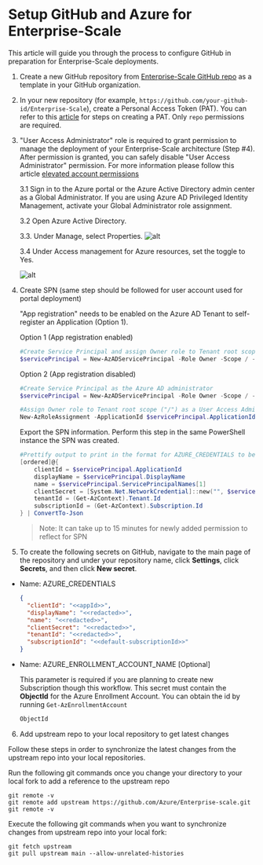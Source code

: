 # Setup GitHub and Azure for Enterprise-Scale

This article will guide you through the process to configure GitHub in preparation for Enterprise-Scale deployments.

1. Create a new GitHub repository from [Enterprise-Scale GitHub repo](https://github.com/Azure/Enterprise-Scale) as a template in your GitHub organization.

2. In your new repository (for example, `https://github.com/your-github-id/Enterprise-Scale`), create a Personal Access Token (PAT). You can refer to this [article](https://help.github.com/en/github/authenticating-to-github/creating-a-personal-access-token-for-the-command-line) for steps on creating a PAT. Only `repo` permissions are required.

3. "User Access Administrator" role is required to grant permission to manage the deployment of your Enterprise-Scale architecture (Step #4). After permission is granted, you can safely disable "User Access Administrator" permission. For more information please follow this article [elevated account permissions](https://docs.microsoft.com/en-us/azure/role-based-access-control/elevate-access-global-admin)

    3.1 Sign in to the Azure portal or the Azure Active Directory admin center as a Global Administrator. If you are using Azure AD Privileged Identity Management, activate your Global Administrator role assignment.

    3.2 Open Azure Active Directory.

    3.3. Under Manage, select Properties.
    ![alt](https://docs.microsoft.com/en-us/azure/role-based-access-control/media/elevate-access-global-admin/azure-active-directory-properties.png)

    3.4 Under Access management for Azure resources, set the toggle to Yes.

    ![alt](https://docs.microsoft.com/en-us/azure/role-based-access-control/media/elevate-access-global-admin/aad-properties-global-admin-setting.png)

4. Create SPN (same step should be followed for user account used for portal deployment)

     "App registration" needs to be enabled on the Azure AD Tenant to self-register an Application (Option 1).

    Option 1 (App registration enabled)

    ```powershell
    #Create Service Principal and assign Owner role to Tenant root scope ("/")
    $servicePrincipal = New-AzADServicePrincipal -Role Owner -Scope / -DisplayName AzOps
    ```

    Option 2 (App registration disabled)

    ```powershell
    #Create Service Principal as the Azure AD administrator
    $servicePrincipal = New-AzADServicePrincipal -Role Owner -Scope / -DisplayName AzOps -SkipAssignment

    #Assign Owner role to Tenant root scope ("/") as a User Access Administrator
    New-AzRoleAssignment -ApplicationId $servicePrincipal.ApplicationId -RoleDefinitionName Owner -Scope /
    ```

    Export the SPN information. Perform this step in the same PowerShell instance the SPN was created.

    ```powershell
    #Prettify output to print in the format for AZURE_CREDENTIALS to be able to copy in next step.
    [ordered]@{
        clientId = $servicePrincipal.ApplicationId
        displayName = $servicePrincipal.DisplayName
        name = $servicePrincipal.ServicePrincipalNames[1]
        clientSecret = [System.Net.NetworkCredential]::new("", $servicePrincipal.Secret).Password
        tenantId = (Get-AzContext).Tenant.Id
        subscriptionId = (Get-AzContext).Subscription.Id
    } | ConvertTo-Json
    ```

    > Note: It can take up to 15 minutes for newly added permission to reflect for SPN

5. To create the following secrets on GitHub, navigate to the main page of the repository and under your repository name, click **Settings**, click **Secrets**, and then click **New secret**.

* Name: AZURE_CREDENTIALS

    ```json
    {
      "clientId": "<<appId>>",
      "displayName": "<<redacted>>",
      "name": "<<redacted>>",
      "clientSecret": "<<redacted>>",
      "tenantId": "<<redacted>>",
      "subscriptionId": "<<default-subscriptionId>>"
    }
    ```

* Name: AZURE_ENROLLMENT_ACCOUNT_NAME [Optional]

    This parameter is required if you are planning to create new Subscription though this workflow. This secret must contain the **ObjectId** for the Azure Enrollment Account. You can obtain the id by running ```Get-AzEnrollmentAccount```

    ```bash
    ObjectId
    ```

6. Add upstream repo to your local repository to get latest changes

Follow these steps in order to synchronize the latest changes from the upstream repo into your local repositories.

Run the following git commands once you change your directory to your local fork to add a reference to the upstream repo

```shell
git remote -v
git remote add upstream https://github.com/Azure/Enterprise-scale.git
git remote -v
```

Execute the following git commands when you want to synchronize changes from upstream repo into your local fork:

```shell
git fetch upstream
git pull upstream main --allow-unrelated-histories
```